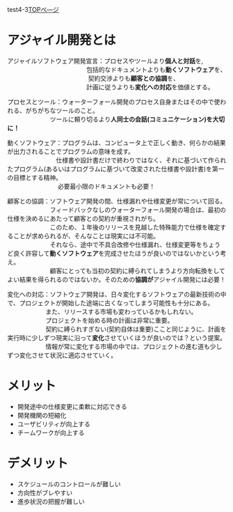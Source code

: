 test4-3[TOPぺ―ジ](./index.md)

# アジャイル開発とは

アジャイルソフトウェア開発宣言：プロセスやツールより**個人と対話**を,  
 　　　　　　　　　　　　　包括的なドキュメントよりも**動くソフトウェア**を、  
　　　　　　　　　　　　　 契約交渉よりも**顧客との協調**を、  
 　　　　　　　　　　　　　計画に従うよりも**変化への対応**を価値とする。

プロセスとツール：ウォーターフォール開発のプロセス自身またはその中で使われる、がちがちなツールのこと。  
 　　　　　　　ツールに頼り切るより**人同士の会話(コミュニケーション)を大切に！**

動くソフトウェア：プログラムは、コンピュータ上で正しく動き、何らかの結果が出力されることでプログラムの意味を成す。  
 　　　　　　　　仕様書や設計書だけで終わりではなく、それに基づいて作られたプログラム(あるいはプログラムに基づいて改変された仕様書や設計書)を第一の目標とする精神。  
　　　　　　　　 必要最小限のドキュメントも必要！

顧客との協調：ソフトウェア開発の間、仕様漏れや仕様変更が常について回る。  
　　　　　　　フィードバックなしのウォーターフォール開発の場合は、最初の仕様を決めるにあたって顧客との契約が重視されがち。  
　　　　　　　このため、１年後のリリースを見越した特殊能力で仕様を確定することが求められるが、そんなことは現実には不可能。  
　　　　　　　それなら、途中で不具合改修や仕様漏れ、仕様変更等をちょうど良く許容して**動くソフトウェア**を完成させたほうが良いのではないかという考え。  
　　　　　　　顧客にとっても当初の契約に縛られてしまうより方向転換をしてよい結果を得られるのではないか。そのための**協調が**アジャイル開発には必要！

変化への対応：ソフトウェア開発は、日々変化するソフトウェアの最新技術の中で、プロジェクトが開始した途端に古くなってしまう可能性も十分にある。  
　　　　　　 また、リリースする市場も変わっているかもしれない。  
 　　　　　 　プロジェクトを始める時の計画は非常に重要。  
 　　　　　　 契約に縛られすぎない(契約自体は重要)ここと同じように、計画を実行時に少しずつ現実に沿って**変化**させていくほうが良いのでは？という提案。  
 　　　　　　 情報が常に変化する市場の中では、プロジェクトの進む道も少しずつ変化させて状況に適応させていく。

# メリット

- 開発途中の仕様変更に柔軟に対応できる
- 開発機関の短縮化
- ユーザビリティが向上する
- チームワークが向上する

# デメリット

- スケジュールのコントロールが難しい
- 方向性がブレやすい
- 進歩状況の把握が難しい
